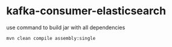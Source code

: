 # kafka-consumer-elasticsearch

use command to build jar with all dependencies

```bash
mvn clean compile assembly:single 

